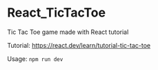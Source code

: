 # React_TicTacToe

Tic Tac Toe game made with React tutorial

Tutorial: <https://react.dev/learn/tutorial-tic-tac-toe>

Usage: `npm run dev`
